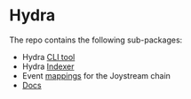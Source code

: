 # Hydra 

The repo contains the following sub-packages:

* Hydra [CLI tool](substrate-query-framework/cli/README.md)
* Hydra [Indexer](substrate-query-framework/index-builder/README.md)
* Event [mappings](joystream-query-node/README.md) for the Joystream chain
* [Docs](docs/README.md)